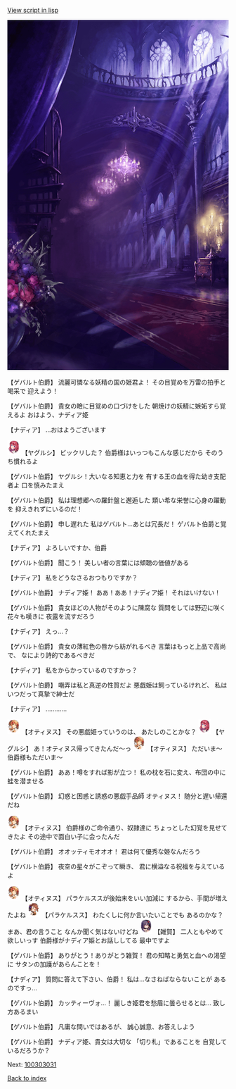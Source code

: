 [View script in lisp](../scripts/100303020.txt)

![300_devil_room.png](../images/backgrounds/300_devil_room.png)

【ゲバルト伯爵】
流麗可憐なる妖精の国の姫君よ！
その目覚めを万雷の拍手と喝采で
迎えよう！

【ゲバルト伯爵】
貴女の瞼に目覚めの口づけをした
朝焼けの妖精に嫉妬すら覚えるよ
おはよう、ナディア姫

【ナディア】
…おはようございます

<img src="../images/units/3201711.png" alt="3201711.png" height="34"/>
【ヤグルシ】
ビックリした？
伯爵様はいっつもこんな感じだから
そのうち慣れるよ

【ゲバルト伯爵】
ヤグルシ！大いなる知恵と力を
有する王の血を得た幼き支配者よ
口を慎みたまえ

【ゲバルト伯爵】
私は理想郷への羅針盤と邂逅した
類い希な栄誉に心身の躍動を
抑えきれずにいるのだ！

【ゲバルト伯爵】
申し遅れた
私はゲバルト…あとは冗長だ！
ゲバルト伯爵と覚えてくれたまえ

【ナディア】
よろしいですか、伯爵

【ゲバルト伯爵】
聞こう！
美しい者の言葉には傾聴の価値がある

【ナディア】
私をどうなさるおつもりですか？

【ゲバルト伯爵】
ナディア姫！
ああ！ああ！ナディア姫！
それはいけない！

【ゲバルト伯爵】
貴女ほどの人物がそのように陳腐な
質問をしては野辺に咲く花々も嘆きに
夜露を流すだろう

【ナディア】
えっ…？

【ゲバルト伯爵】
貴女の薄紅色の唇から紡がれるべき
言葉はもっと上品で高尚で、
なにより詩的であるべきだ

【ナディア】
私をからかっているのですかっ？

【ゲバルト伯爵】
嘲弄は私と真逆の性質だよ
悪戯姫は飼っているけれど、
私はいつだって真摯で紳士だ

【ナディア】
…………

<img src="../images/units/3400811.png" alt="3400811.png" height="34"/>
【オティヌス】
その悪戯姫っていうのは、
あたしのことかな？

<img src="../images/units/3201711.png" alt="3201711.png" height="34"/>
【ヤグルシ】
あ！オティヌス帰ってきたんだ～っ

<img src="../images/units/3400811.png" alt="3400811.png" height="34"/>
【オティヌス】
ただいま～
伯爵様もただいま～

【ゲバルト伯爵】
ああ！噂をすれば影が立つ！
私の枕を石に変え、布団の中に
蛙を潜ませる

【ゲバルト伯爵】
幻惑と困惑と誘惑の悪戯手品師
オティヌス！
随分と遅い帰還だね

<img src="../images/units/3400811.png" alt="3400811.png" height="34"/>
【オティヌス】
伯爵様のご命令通り、奴隷達に
ちょっとした幻覚を見せてきたよ
その途中で面白い子に会ったんだ

【ゲバルト伯爵】
オオッティモオオオ！
君は何て優秀な姫なんだろう

【ゲバルト伯爵】
夜空の星々がこぞって瞬き、
君に横溢なる祝福を与えているよ

<img src="../images/units/3400811.png" alt="3400811.png" height="34"/>
【オティヌス】
パラケルススが後始末をいい加減に
するから、手間が増えたよね

<img src="../images/units/3101311.png" alt="3101311.png" height="34"/>
【パラケルスス】
わたくしに何か言いたいことでも
あるのかな？まあ、君の言うこと
なんか聞く気はないけどね

<img src="../images/units/3502411.png" alt="3502411.png" height="34"/>
【雑賀】
二人ともやめて欲しいっす
伯爵様がナディア姫とお話ししてる
最中ですよ

【ゲバルト伯爵】
ありがとう！ありがとう雑賀！
君の知略と勇気と血への渇望に
サタンの加護があらんことを！

【ナディア】
質問に答えて下さい、伯爵！
私は…なさねばならないことが
あるのですっ…

【ゲバルト伯爵】
カッティーヴォ…！
麗しき姫君を愁眉に曇らせるとは…
致し方あるまい

【ゲバルト伯爵】
凡庸な問いではあるが、
誠心誠意、お答えしよう

【ゲバルト伯爵】
ナディア姫、貴女は大切な
「切り札」であることを
自覚しているだろうか？


Next: [100303031](100303031.md)

[Back to index](index.md)
